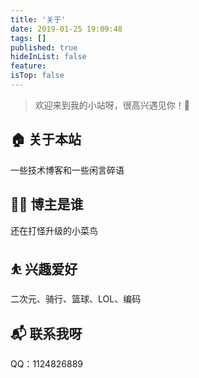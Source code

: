 ```yaml
---
title: '关于'
date: 2019-01-25 19:09:48
tags: []
published: true
hideInList: false
feature: 
isTop: false
---
```

> 欢迎来到我的小站呀，很高兴遇见你！🤝

## 🏠 关于本站
一些技术博客和一些闲言碎语
## 👨‍💻 博主是谁
还在打怪升级的小菜鸟
## ⛹ 兴趣爱好
二次元、骑行、篮球、LOL、编码
## 📬 联系我呀
QQ：1124826889
